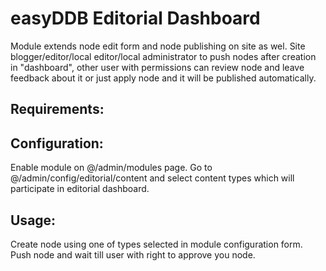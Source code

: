 easyDDB Editorial Dashboard
==========

Module extends node edit form and node publishing on site as wel.
Site blogger/editor/local editor/local administrator to push nodes after creation in "dashboard",
other user with permissions can review node and leave feedback about it or just apply node and it will
be published automatically.

## Requirements:

## Configuration:
Enable module on @/admin/modules page.
Go to @/admin/config/editorial/content and select content types
which will participate in editorial dashboard.

## Usage:
Create node using one of types selected in module configuration form.
Push node and wait till user with right to approve you node.
